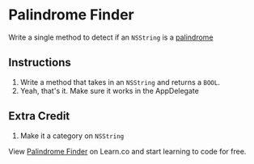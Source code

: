 

# Palindrome Finder

Write a single method to detect if an `NSString` is a [palindrome](http://en.wikipedia.org/wiki/Palindrome)

## Instructions

  1. Write a method that takes in an `NSString` and returns a `BOOL`.
  2. Yeah, that's it. Make sure it works in the AppDelegate 

## Extra Credit

  1. Make it a category on `NSString`

  

<p data-visibility='hidden'>View <a href='https://learn.co/lessons/palindrome-finder' title='Palindrome Finder'>Palindrome Finder</a> on Learn.co and start learning to code for free.</p>
